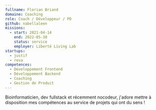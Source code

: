 ```yaml
---
fullname: Florian Briand
domaine: Coaching
role: Coach / Développeur / PO
github: nabellaleen
missions:
  - start: 2021-04-14
    end: 2022-05-30
    status: service
    employer: Liberté Living Lab
startups:
  - justif
  - reva
competences:
  - Développement Frontend
  - Développement Backend
  - Coaching
  - Gestion de Produit
---
```

Bioinformaticien, dev fullstack et récemment nocodeur, j'adore mettre à disposition mes compétences au service de projets qui ont du sens !